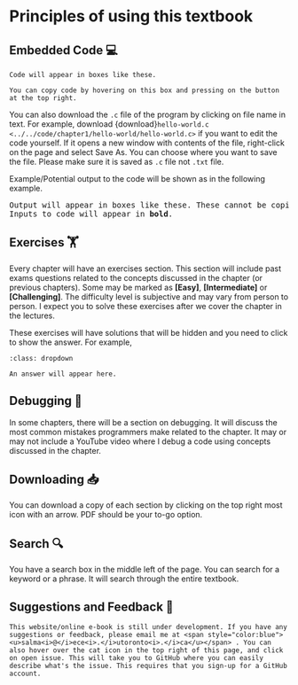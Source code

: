 # Principles of using this textbook

## Embedded Code 💻 

```{code-block} c
Code will appear in boxes like these. 

You can copy code by hovering on this box and pressing on the button at the top right. 
```

You can also download the `.c` file of the program by clicking on file name in text. For example, download {download}`hello-world.c <../../code/chapter1/hello-world/hello-world.c>` if you want to edit the code yourself. If it opens a new window with contents of the file, right-click on the page and select Save As. You can choose where you want to save the file. Please make sure it is saved as `.c` file not `.txt` file.

Example/Potential output to the code will be shown as in the following example.

<pre>
Output will appear in boxes like these. These cannot be copied.
Inputs to code will appear in <b>bold</b>.
</pre>

## Exercises 🏋

Every chapter will have an exercises section. This section will include past exams questions related to the concepts discussed in the chapter (or previous chapters). Some may be marked as **[Easy]**, **[Intermediate]** or **[Challenging]**. The difficulty level is subjective and may vary from person to person. I expect you to solve these exercises after we cover the chapter in the lectures.

These exercises will have solutions that will be hidden and you need to click to show the answer. For example,

```{admonition} Answer
:class: dropdown

An answer will appear here.
```

## Debugging 🐞

In some chapters, there will be a section on debugging. It will discuss the most common mistakes programmers make related to the chapter. It may or may not include a YouTube video where I debug a code using concepts discussed in the chapter.

## Downloading 📥

You can download a copy of each section by clicking on the top right most icon with an arrow. PDF should be your to-go option.

## Search 🔍

You have a search box in the middle left of the page. You can search for a keyword or a phrase. It will search through the entire textbook.

## Suggestions and Feedback 📝 

```{warning}
This website/online e-book is still under development. If you have any suggestions or feedback, please email me at <span style="color:blue"><u>salma<i>@</i>ece<i>.</i>utoronto<i>.</i>ca</u></span> . You can also hover over the cat icon in the top right of this page, and click on open issue. This will take you to GitHub where you can easily describe what's the issue. This requires that you sign-up for a GitHub account.
```
